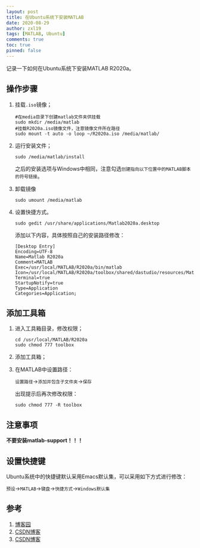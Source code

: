 ```yaml
---
layout: post
title: 在Ubuntu系统下安装MATLAB
date: 2020-08-29
author: zxl19
tags: [MATLAB, Ubuntu]
comments: true
toc: true
pinned: false
---
```


记录一下如何在Ubuntu系统下安装MATLAB R2020a。

<!-- more -->

## 操作步骤

1. 挂载`.iso`镜像；

    ```shell
    #在media目录下创建matlab文件夹供挂载
    sudo mkdir /media/matlab
    #挂载R2020a.iso镜像文件，注意镜像文件所在路径
    sudo mount -t auto -o loop ~/R2020a.iso /media/matlab/
    ```

2. 运行安装文件；

    ```shell
    sudo /media/matlab/install
    ```

    之后的安装选项与Windows中相同，注意勾选`创建指向以下位置中的MATLAB脚本的符号链接`。

3. 卸载镜像

    ```shell
    sudo umount /media/matlab
    ```

4. 设置快捷方式。

    ```shell
    sudo gedit /usr/share/applications/Matlab2020a.desktop
    ```

    添加以下内容，具体按照自己的安装路径修改：

    ```text
    [Desktop Entry]
    Encoding=UTF-8
    Name=Matlab R2020a
    Comment=MATLAB
    Exec=/usr/local/MATLAB/R2020a/bin/matlab
    Icon=/usr/local/MATLAB/R2020a/toolbox/shared/dastudio/resources/MatlabIcon.png
    Terminal=true
    StartupNotify=true
    Type=Application
    Categories=Application;
    ```

## 添加工具箱

1. 进入工具箱目录，修改权限；

    ```shell
    cd /usr/local/MATLAB/R2020a
    sudo chmod 777 toolbox
    ```

2. 添加工具箱；
3. 在MATLAB中设置路径：

    `设置路径`->`添加并包含子文件夹`->`保存`

    出现提示后再次修改权限：

    ```shell
    sudo chmod 777 -R toolbox
    ```

## 注意事项

**不要安装matlab-support！！！**

## 设置快捷键

Ubuntu系统中的快捷键默认采用Emacs默认集，可以采用如下方式进行修改：

`预设`->`MATLAB`->`键盘`->`快捷方式`->`Windows默认集`

## 参考

1. [博客园](https://www.cnblogs.com/taoyuyeit/p/8823311.html)
2. [CSDN博客](https://blog.csdn.net/will_ye/article/details/79645447)
3. [CSDN博客](https://blog.csdn.net/brandyzhaowei/article/details/7895298)
